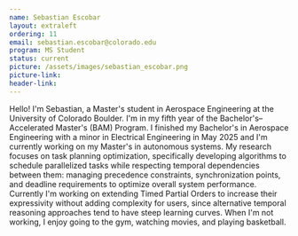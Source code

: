 ```yaml
---
name: Sebastian Escobar
layout: extraleft
ordering: 11
email: sebastian.escobar@colorado.edu
program: MS Student
status: current
picture: /assets/images/sebastian_escobar.png
picture-link: 
header-link: 
---
```

Hello! I'm Sebastian, a Master's student in Aerospace Engineering at the University of Colorado Boulder. I'm in my fifth year of the Bachelor's–Accelerated Master's (BAM) Program. I finished my Bachelor's in Aerospace Engineering with a minor in Electrical Engineering in May 2025 and I'm currently working on my Master's in autonomous systems. My research focuses on task planning optimization, specifically developing algorithms to schedule parallelized tasks while respecting temporal dependencies between them: managing precedence constraints, synchronization points, and deadline requirements to optimize overall system performance. Currently I'm working on extending Timed Partial Orders to increase their expressivity without adding complexity for users, since alternative temporal reasoning approaches tend to have steep learning curves. When I'm not working, I enjoy going to the gym, watching movies, and playing basketball.